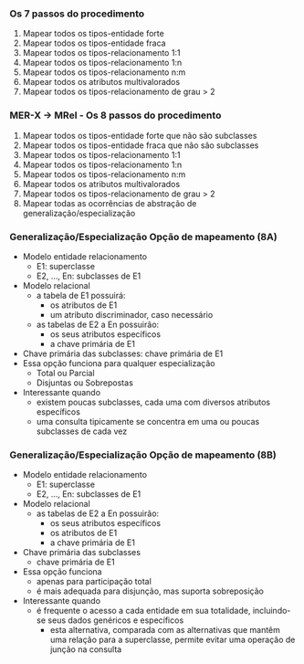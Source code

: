 ### Os 7 passos do procedimento
1. Mapear todos os tipos-entidade forte
2. Mapear todos os tipos-entidade fraca
3. Mapear todos os tipos-relacionamento 1:1
4. Mapear todos os tipos-relacionamento 1:n
5. Mapear todos os tipos-relacionamento n:m
6. Mapear todos os atributos multivalorados
7. Mapear todos os tipos-relacionamento de grau > 2

### MER-X -> MRel - Os 8 passos do procedimento
1. Mapear todos os tipos-entidade forte que não são subclasses
2. Mapear todos os tipos-entidade fraca que não são subclasses
3. Mapear todos os tipos-relacionamento 1:1
4. Mapear todos os tipos-relacionamento 1:n
5. Mapear todos os tipos-relacionamento n:m
6. Mapear todos os atributos multivalorados
7. Mapear todos os tipos-relacionamento de grau > 2
8. Mapear todas as ocorrências de abstração de generalização/especialização

### Generalização/Especialização Opção de mapeamento (8A)
- Modelo entidade relacionamento
	- E1: superclasse
	- E2, ..., En: subclasses de E1
- Modelo relacional
	- a tabela de E1 possuirá:
		- os atributos de E1
		- um atributo discriminador, caso necessário
    - as tabelas de E2 a En possuirão:
	    - os seus atributos específicos
	    - a chave primária de E1
- Chave primária das subclasses: chave primária de E1
- Essa opção funciona para qualquer especialização
	- Total ou Parcial
	- Disjuntas ou Sobrepostas
- Interessante quando
	- existem poucas subclasses, cada uma com diversos atributos específicos
	- uma consulta tipicamente se concentra em uma ou poucas subclasses de cada vez

### Generalização/Especialização Opção de mapeamento (8B)
- Modelo entidade relacionamento
	- E1: superclasse
	- E2, ..., En: subclasses de E1
- Modelo relacional
	- as tabelas de E2 a En possuirão:
		- os seus atributos específicos
		- os atributos de E1
		- a chave primária de E1
- Chave primária das subclasses
	- chave primária de E1
- Essa opção funciona
	- apenas para participação total
	- é mais adequada para disjunção, mas suporta sobreposição
- Interessante quando
	- é frequente o acesso a cada entidade em sua totalidade, incluindo-se seus dados genéricos e específicos
		- esta alternativa, comparada com as alternativas que mantêm uma relação para a superclasse, permite evitar uma operação de junção na consulta